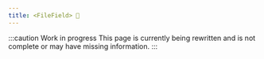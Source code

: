 ```yaml
---
title: <FileField> 🚧
---
```


:::caution Work in progress
This page is currently being rewritten and is not complete or may have missing information.
:::
